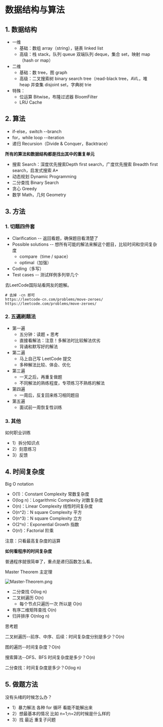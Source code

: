 # 数据结构与算法

## 1. 数据结构

* 一维
  * 基础：数组 array（string），链表 linked list
  * 高级：栈 stack，队列 queue 双端队列 deque，集合 set，映射 map（hash or map）
* 二维
  * 基础：数 tree，图 graph
  * 高级：二叉搜索树 binary search tree（read-black tree，AVL，堆 heap 并查集 disjoint set，字典树 trie
* 特殊：
  * 位运算 Bitwise，布隆过滤器 BloomFilter
  * LRU Cache



## 2. 算法

* if-else，switch --branch
* for，while loop --iteration
* 递归 Recursion（Divide & Conquer，Backtrace）



**所有的算法和数据结构都是找出其中的重复单元**



* 搜索 Search：深度优先搜索Depth first search，广度优先搜索 Breadth first search，启发式搜索 A*
* 动态规划 Dynamic Programming
* 二分查找 Binary Search
* 贪心 Greedy
* 数学 Math，几何 Geometry



## 3. 方法

### 1. 切题四件套

* Clarification -- 返回看题，确保题目看清楚了
* Possible solutions -- 想所有可能的解法来解这个题目，比较时间和空间复杂度
  * compare（time / space）
  * optimal（加强）
* Coding（多写）
* Test cases -- 测试样例多列举几个

去LeetCode国际站看网友的题解。

```shell
# 去掉 -cn 即可
https://leetcode-cn.com/problems/move-zeroes/
https://leetcode.com/problems/move-zeroes/
```



### 2. 五遍刷题法

* 第一遍
  * 五分钟：读题 + 思考
  * 直接看解法：注意！多解法时比较解法优劣
  * 背诵和默写好的解法
* 第二遍
  * 马上自己写 LeetCode 提交
  * 多种解法比较、体会、优化
* 第三遍
  * 一天之后，再重复做题
  * 不同解法的熟练程度，专项练习不熟练的解法
* 第四遍
  * 一周后，反复回来练习相同题目
* 第五遍
  * 面试前一周恢复性训练



### 3. 其他

如何职业训练

* 1）拆分知识点
* 2）刻意练习
* 3）反馈



## 4. 时间复杂度



Big O notation

* O(1)：Constant Complexity 常数复杂度
* O(log n)：Logarithmic Complexity  对数复杂度
* O(n)：Linear Complexity 线性时间复杂度
* O(n^2)：N square Complexity 平方
* O(n^3)：N square Complexity  立方
* O(2^n)：Exponential Growth 指数
* O(n!)：Factorial 阶乘

注意：只看最高复杂度的运算



**如何看程序的时间复杂度**

普通程序就很简单了，重点是递归函数怎么看。

Master Theorem 主定理

![Master-Theorem.png](assets/Master-Theorem.png)

* 二分查找 O(log n)
* 二叉树遍历 O(n)
  * 每个节点只遍历一次 所以是 O(n)
* 有序二维矩阵查找 O(n)
* 归并排序  O(nlog n)



思考题

二叉树遍历--前序、中序、后续：时间复杂度分别是多少？O(n)

图的遍历--时间复杂度？O(n)

搜索算法--DFS、BFS 时间复杂度是多少？O(n)

二分查找：时间复杂度是多少？O(log n)





## 5. 做题方法

没有头绪的时候怎么办？

* 1）暴力解法 各种 for 循环 看能不能解出来
* 2）想最基本的情况 比如 n=1;n=2的时候是什么样的
* 3）找 最近 重复子问题

